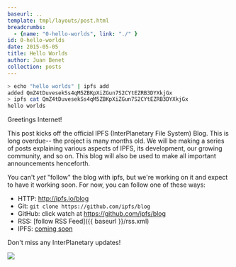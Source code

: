 ```yaml
---
baseurl: ..
template: tmpl/layouts/post.html
breadcrumbs:
  - {name: "0-hello-worlds", link: "./" }
id: 0-hello-worlds
date: 2015-05-05
title: Hello Worlds
author: Juan Benet
collection: posts
---
```


```sh
> echo "hello worlds" | ipfs add
added QmZ4tDuvesekSs4qM5ZBKpXiZGun7S2CYtEZRB3DYXkjGx
> ipfs cat QmZ4tDuvesekSs4qM5ZBKpXiZGun7S2CYtEZRB3DYXkjGx
hello worlds
```

Greetings Internet!

This post kicks off the official IPFS (InterPlanetary File System) Blog. This is long overdue-- the project is many months old. We will be making a series of posts explaining various aspects of IPFS, its development, our growing community, and so on. This blog will also be used to make all important announcements henceforth.

<!--more-->

You can't _yet_ "follow" the blog with ipfs, but we're working on it and expect to have it working soon. For now, you can follow one of these ways:

- HTTP: http://ipfs.io/blog
- Git: `git clone https://github.com/ipfs/blog`
- GitHub: click watch at https://github.com/ipfs/blog
- RSS: [follow RSS Feed]({{ baseurl }}/rss.xml)
- IPFS: [coming soon](https://github.com/ipfs/blog/issues/2)

Don't miss any InterPlanetary updates!

![](earthrise.png)
